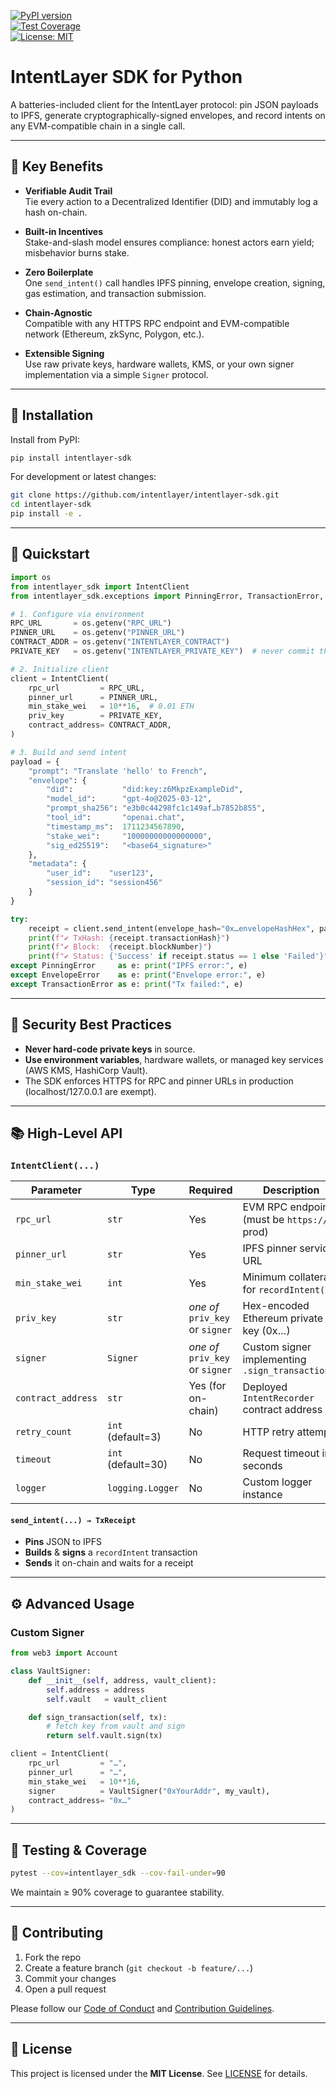 [![PyPI version](https://img.shields.io/pypi/v/intentlayer-sdk.svg)](https://pypi.org/project/intentlayer-sdk/)  
[![Test Coverage](https://img.shields.io/codecov/c/github/intentlayer/intentlayer-sdk.svg?branch=main)](https://codecov.io/gh/intentlayer/intentlayer-sdk)  
[![License: MIT](https://img.shields.io/badge/License-MIT-blue.svg)](LICENSE)

# IntentLayer SDK for Python

A batteries-included client for the IntentLayer protocol: pin JSON payloads to IPFS, generate cryptographically-signed envelopes, and record intents on any EVM-compatible chain in a single call.

---

## 🚀 Key Benefits

- **Verifiable Audit Trail**  
  Tie every action to a Decentralized Identifier (DID) and immutably log a hash on-chain.

- **Built-in Incentives**  
  Stake-and-slash model ensures compliance: honest actors earn yield; misbehavior burns stake.

- **Zero Boilerplate**  
  One `send_intent()` call handles IPFS pinning, envelope creation, signing, gas estimation, and transaction submission.

- **Chain-Agnostic**  
  Compatible with any HTTPS RPC endpoint and EVM-compatible network (Ethereum, zkSync, Polygon, etc.).

- **Extensible Signing**  
  Use raw private keys, hardware wallets, KMS, or your own signer implementation via a simple `Signer` protocol.

---

## 🔧 Installation

Install from PyPI:

```bash
pip install intentlayer-sdk
```

For development or latest changes:

```bash
git clone https://github.com/intentlayer/intentlayer-sdk.git
cd intentlayer-sdk
pip install -e .
```

---

## 🎯 Quickstart

```python
import os
from intentlayer_sdk import IntentClient
from intentlayer_sdk.exceptions import PinningError, TransactionError, EnvelopeError

# 1. Configure via environment
RPC_URL       = os.getenv("RPC_URL")
PINNER_URL    = os.getenv("PINNER_URL")
CONTRACT_ADDR = os.getenv("INTENTLAYER_CONTRACT")
PRIVATE_KEY   = os.getenv("INTENTLAYER_PRIVATE_KEY")  # never commit this!

# 2. Initialize client
client = IntentClient(
    rpc_url         = RPC_URL,
    pinner_url      = PINNER_URL,
    min_stake_wei   = 10**16,  # 0.01 ETH
    priv_key        = PRIVATE_KEY,
    contract_address= CONTRACT_ADDR,
)

# 3. Build and send intent
payload = {
    "prompt": "Translate 'hello' to French",
    "envelope": {
        "did":           "did:key:z6MkpzExampleDid",
        "model_id":      "gpt-4o@2025-03-12",
        "prompt_sha256": "e3b0c44298fc1c149af…b7852b855",
        "tool_id":       "openai.chat",
        "timestamp_ms":  1711234567890,
        "stake_wei":     "10000000000000000",
        "sig_ed25519":   "<base64_signature>"
    },
    "metadata": {
        "user_id":    "user123",
        "session_id": "session456"
    }
}

try:
    receipt = client.send_intent(envelope_hash="0x…envelopeHashHex", payload_dict=payload)
    print(f"✔️ TxHash: {receipt.transactionHash}")
    print(f"✔️ Block:  {receipt.blockNumber}")
    print(f"✔️ Status: {'Success' if receipt.status == 1 else 'Failed'}")
except PinningError     as e: print("IPFS error:", e)
except EnvelopeError    as e: print("Envelope error:", e)
except TransactionError as e: print("Tx failed:", e)
```

---

## 🔐 Security Best Practices

- **Never hard-code private keys** in source.  
- **Use environment variables**, hardware wallets, or managed key services (AWS KMS, HashiCorp Vault).  
- The SDK enforces HTTPS for RPC and pinner URLs in production (localhost/127.0.0.1 are exempt).

---

## 📚 High-Level API

### `IntentClient(...)`

| Parameter          | Type                 | Required             | Description                                              |
|--------------------|----------------------|----------------------|----------------------------------------------------------|
| `rpc_url`          | `str`                | Yes                  | EVM RPC endpoint (must be `https://` in prod)           |
| `pinner_url`       | `str`                | Yes                  | IPFS pinner service URL                                  |
| `min_stake_wei`    | `int`                | Yes                  | Minimum collateral for `recordIntent()`                  |
| `priv_key`         | `str`                | _one of_ `priv_key` or `signer` | Hex-encoded Ethereum private key (0x…)         |
| `signer`           | `Signer`             | _one of_ `priv_key` or `signer` | Custom signer implementing `.sign_transaction()` |
| `contract_address` | `str`                | Yes (for on-chain)   | Deployed `IntentRecorder` contract address               |
| `retry_count`      | `int` (default=3)    | No                   | HTTP retry attempts                                      |
| `timeout`          | `int` (default=30)   | No                   | Request timeout in seconds                               |
| `logger`           | `logging.Logger`     | No                   | Custom logger instance                                   |

#### `send_intent(...) → TxReceipt`

- **Pins** JSON to IPFS  
- **Builds** & **signs** a `recordIntent` transaction  
- **Sends** it on-chain and waits for a receipt  

---

## ⚙️ Advanced Usage

### Custom Signer

```python
from web3 import Account

class VaultSigner:
    def __init__(self, address, vault_client):
        self.address = address
        self.vault   = vault_client

    def sign_transaction(self, tx):
        # fetch key from vault and sign
        return self.vault.sign(tx)

client = IntentClient(
    rpc_url         = "…",
    pinner_url      = "…",
    min_stake_wei   = 10**16,
    signer          = VaultSigner("0xYourAddr", my_vault),
    contract_address= "0x…"
)
```

---

## 🧪 Testing & Coverage

```bash
pytest --cov=intentlayer_sdk --cov-fail-under=90
```

We maintain ≥ 90% coverage to guarantee stability.

---

## 🤝 Contributing

1. Fork the repo  
2. Create a feature branch (`git checkout -b feature/...`)  
3. Commit your changes  
4. Open a pull request  

Please follow our [Code of Conduct](CODE_OF_CONDUCT.md) and [Contribution Guidelines](CONTRIBUTING.md).

---

## 📝 License

This project is licensed under the **MIT License**. See [LICENSE](LICENSE) for details.
